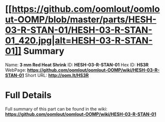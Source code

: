 
[[https://github.com/oomlout/oomlout-OOMP/blob/master/parts/HESH-03-R-STAN-01/HESH-03-R-STAN-01_420.jpg|alt=HESH-03-R-STAN-01]] 
Summary
=================

Name: __3 mm Red Heat Shrink__
ID: __HESH-03-R-STAN-01__
Hex ID: __HS3R__
WebPage: __https://github.com/oomlout/oomlout-OOMP/wiki/HESH-03-R-STAN-01__
Short URL: __http://oom.lt/HS3R__

Full Details
==========================
Full summary of this part can be found in the wiki:   
__https://github.com/oomlout/oomlout-OOMP/wiki/HESH-03-R-STAN-01__   

